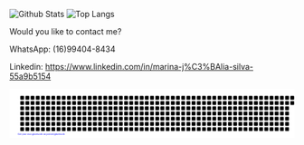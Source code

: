 ![Github Stats](https://github-readme-stats.vercel.app/api?username=marinajulia&show_icons=true&include_all_commits=true&count_private=true) ![Top Langs](https://github-readme-stats.vercel.app/api/top-langs/?username=marinajulia&show_icons=true&layout=compact&hide=php,html&langs_count=6)

Would you like to contact me? 

WhatsApp: (16)99404-8434

Linkedin: https://www.linkedin.com/in/marina-j%C3%BAlia-silva-55a9b5154

![gitartwork](gitartwork.svg)



